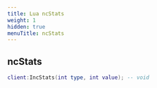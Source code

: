 ```yaml
---
title: Lua ncStats
weight: 1
hidden: true
menuTitle: ncStats
---
```

## ncStats
```lua
client:IncStats(int type, int value); -- void
```